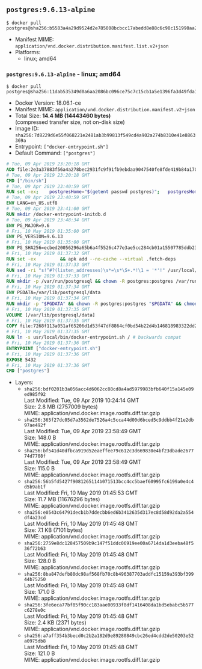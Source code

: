 ## `postgres:9.6.13-alpine`

```console
$ docker pull postgres@sha256:b5583a4a29d9524d2e785008bcbcc17abedd8e88c6c98c151990aa26ee2774df
```

-	Manifest MIME: `application/vnd.docker.distribution.manifest.list.v2+json`
-	Platforms:
	-	linux; amd64

### `postgres:9.6.13-alpine` - linux; amd64

```console
$ docker pull postgres@sha256:11dab535349d0a6aa2086bc096ce75c7c15cb1a5e1396fa3d49fda11f4a52105
```

-	Docker Version: 18.06.1-ce
-	Manifest MIME: `application/vnd.docker.distribution.manifest.v2+json`
-	Total Size: **14.4 MB (14443460 bytes)**  
	(compressed transfer size, not on-disk size)
-	Image ID: `sha256:7d8229d6e55f068221e2481ab3b99813f549cd4a902a274b8310e41e8863369a`
-	Entrypoint: `["docker-entrypoint.sh"]`
-	Default Command: `["postgres"]`

```dockerfile
# Tue, 09 Apr 2019 23:20:18 GMT
ADD file:2e3a37883f56a4a278bec2931fc9f91fb9ebdaa9047540fe8fde419b84a1701b in / 
# Tue, 09 Apr 2019 23:20:18 GMT
CMD ["/bin/sh"]
# Tue, 09 Apr 2019 23:40:59 GMT
RUN set -ex; 	postgresHome="$(getent passwd postgres)"; 	postgresHome="$(echo "$postgresHome" | cut -d: -f6)"; 	[ "$postgresHome" = '/var/lib/postgresql' ]; 	mkdir -p "$postgresHome"; 	chown -R postgres:postgres "$postgresHome"
# Tue, 09 Apr 2019 23:40:59 GMT
ENV LANG=en_US.utf8
# Tue, 09 Apr 2019 23:41:00 GMT
RUN mkdir /docker-entrypoint-initdb.d
# Tue, 09 Apr 2019 23:48:34 GMT
ENV PG_MAJOR=9.6
# Fri, 10 May 2019 01:35:00 GMT
ENV PG_VERSION=9.6.13
# Fri, 10 May 2019 01:35:00 GMT
ENV PG_SHA256=ecbed20056296a65b6a4f5526c477e3ae5cc284cb01a15507785ddb23831e9a4
# Fri, 10 May 2019 01:37:32 GMT
RUN set -ex 		&& apk add --no-cache --virtual .fetch-deps 		ca-certificates 		openssl 		tar 		&& wget -O postgresql.tar.bz2 "https://ftp.postgresql.org/pub/source/v$PG_VERSION/postgresql-$PG_VERSION.tar.bz2" 	&& echo "$PG_SHA256 *postgresql.tar.bz2" | sha256sum -c - 	&& mkdir -p /usr/src/postgresql 	&& tar 		--extract 		--file postgresql.tar.bz2 		--directory /usr/src/postgresql 		--strip-components 1 	&& rm postgresql.tar.bz2 		&& apk add --no-cache --virtual .build-deps 		bison 		coreutils 		dpkg-dev dpkg 		flex 		gcc 		libc-dev 		libedit-dev 		libxml2-dev 		libxslt-dev 		make 		openssl-dev 		perl-utils 		perl-ipc-run 		util-linux-dev 		zlib-dev 		&& cd /usr/src/postgresql 	&& awk '$1 == "#define" && $2 == "DEFAULT_PGSOCKET_DIR" && $3 == "\"/tmp\"" { $3 = "\"/var/run/postgresql\""; print; next } { print }' src/include/pg_config_manual.h > src/include/pg_config_manual.h.new 	&& grep '/var/run/postgresql' src/include/pg_config_manual.h.new 	&& mv src/include/pg_config_manual.h.new src/include/pg_config_manual.h 	&& gnuArch="$(dpkg-architecture --query DEB_BUILD_GNU_TYPE)" 	&& wget -O config/config.guess 'https://git.savannah.gnu.org/cgit/config.git/plain/config.guess?id=7d3d27baf8107b630586c962c057e22149653deb' 	&& wget -O config/config.sub 'https://git.savannah.gnu.org/cgit/config.git/plain/config.sub?id=7d3d27baf8107b630586c962c057e22149653deb' 	&& ./configure 		--build="$gnuArch" 		--enable-integer-datetimes 		--enable-thread-safety 		--enable-tap-tests 		--disable-rpath 		--with-uuid=e2fs 		--with-gnu-ld 		--with-pgport=5432 		--with-system-tzdata=/usr/share/zoneinfo 		--prefix=/usr/local 		--with-includes=/usr/local/include 		--with-libraries=/usr/local/lib 				--with-openssl 		--with-libxml 		--with-libxslt 	&& make -j "$(nproc)" world 	&& make install-world 	&& make -C contrib install 		&& runDeps="$( 		scanelf --needed --nobanner --format '%n#p' --recursive /usr/local 			| tr ',' '\n' 			| sort -u 			| awk 'system("[ -e /usr/local/lib/" $1 " ]") == 0 { next } { print "so:" $1 }' 	)" 	&& apk add --no-cache --virtual .postgresql-rundeps 		$runDeps 		bash 		su-exec 		tzdata 	&& apk del .fetch-deps .build-deps 	&& cd / 	&& rm -rf 		/usr/src/postgresql 		/usr/local/share/doc 		/usr/local/share/man 	&& find /usr/local -name '*.a' -delete
# Fri, 10 May 2019 01:37:33 GMT
RUN sed -ri "s!^#?(listen_addresses)\s*=\s*\S+.*!\1 = '*'!" /usr/local/share/postgresql/postgresql.conf.sample
# Fri, 10 May 2019 01:37:33 GMT
RUN mkdir -p /var/run/postgresql && chown -R postgres:postgres /var/run/postgresql && chmod 2777 /var/run/postgresql
# Fri, 10 May 2019 01:37:34 GMT
ENV PGDATA=/var/lib/postgresql/data
# Fri, 10 May 2019 01:37:34 GMT
RUN mkdir -p "$PGDATA" && chown -R postgres:postgres "$PGDATA" && chmod 777 "$PGDATA"
# Fri, 10 May 2019 01:37:35 GMT
VOLUME [/var/lib/postgresql/data]
# Fri, 10 May 2019 01:37:35 GMT
COPY file:7268f113a051af65206d1d53f47df8864cf0bd54b22d4b146818983322dd27b2 in /usr/local/bin/ 
# Fri, 10 May 2019 01:37:35 GMT
RUN ln -s usr/local/bin/docker-entrypoint.sh / # backwards compat
# Fri, 10 May 2019 01:37:36 GMT
ENTRYPOINT ["docker-entrypoint.sh"]
# Fri, 10 May 2019 01:37:36 GMT
EXPOSE 5432
# Fri, 10 May 2019 01:37:36 GMT
CMD ["postgres"]
```

-	Layers:
	-	`sha256:bdf0201b3a056acc4d6062cc88cd8a4ad5979983bfb640f15a145e09ed985f92`  
		Last Modified: Tue, 09 Apr 2019 10:24:14 GMT  
		Size: 2.8 MB (2757009 bytes)  
		MIME: application/vnd.docker.image.rootfs.diff.tar.gzip
	-	`sha256:365f27dc05d7a3562de7526a4c5cca44d00d6bced5c9ddbb4f21e2db97ae492f`  
		Last Modified: Tue, 09 Apr 2019 23:58:49 GMT  
		Size: 148.0 B  
		MIME: application/vnd.docker.image.rootfs.diff.tar.gzip
	-	`sha256:bf541d40dfbca919d52eaeffee79c612c3d669830e4bf23dbade267774d7708f`  
		Last Modified: Tue, 09 Apr 2019 23:58:49 GMT  
		Size: 115.0 B  
		MIME: application/vnd.docker.image.rootfs.diff.tar.gzip
	-	`sha256:56b5fd5427f9081265114b071513bcc4cc5baef60995fc6199a0e4c4d5b9ab1f`  
		Last Modified: Fri, 10 May 2019 01:45:53 GMT  
		Size: 11.7 MB (11676296 bytes)  
		MIME: application/vnd.docker.image.rootfs.diff.tar.gzip
	-	`sha256:e0543c64791decb1b7ddecbb6ed6b3412635d317ec8d58d92da2a554df4a23cd`  
		Last Modified: Fri, 10 May 2019 01:45:48 GMT  
		Size: 7.1 KB (7101 bytes)  
		MIME: application/vnd.docker.image.rootfs.diff.tar.gzip
	-	`sha256:2759e8dc128457509b9c147f51ddc06919ee00a6714da1d3eeba48f536f72b63`  
		Last Modified: Fri, 10 May 2019 01:45:48 GMT  
		Size: 128.0 B  
		MIME: application/vnd.docker.image.rootfs.diff.tar.gzip
	-	`sha256:8ba847defb80dc98af568fb70c8b496387703addfc15159a393bf39944b75250`  
		Last Modified: Fri, 10 May 2019 01:45:48 GMT  
		Size: 171.0 B  
		MIME: application/vnd.docker.image.rootfs.diff.tar.gzip
	-	`sha256:3fe6eca77bf85f90cc183aae00933f8df1416408da1bd5ebabc5b577c6278e0c`  
		Last Modified: Fri, 10 May 2019 01:45:48 GMT  
		Size: 2.4 KB (2371 bytes)  
		MIME: application/vnd.docker.image.rootfs.diff.tar.gzip
	-	`sha256:a7aff354b3becd0c2b2a182d9e89280849cbc26ed4cdd2de50203e52a0975db8`  
		Last Modified: Fri, 10 May 2019 01:45:48 GMT  
		Size: 121.0 B  
		MIME: application/vnd.docker.image.rootfs.diff.tar.gzip
